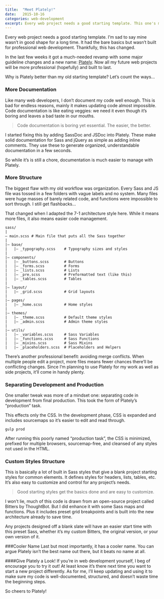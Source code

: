 ```yaml
---
title:  "Meet Plately!"
date:   2015-10-16
categories: web-development
excerpt: Every web project needs a good starting template. This one's mine.
---
```

Every web project needs a good starting template. I’m sad to say mine wasn’t in good shape for a long time. It had the bare basics but wasn’t built for professional web development. Thankfully, this has changed.

In the last few weeks it got a much-needed revamp with some major guideline changes and a new name: [Plately](https://github.com/maxx1128/Plately). Now all my future web projects will be more professional (hopefully) and built to last.

Why is Plately better than my old starting template? Let’s count the ways…

### More Documentation
Like many web developers, I don’t document my code well enough. This is bad for endless reasons, mainly it makes updating code almost impossible. Code documentation is like eating veggies: we need it even though it’s boring and leaves a bad taste in our mouths. 

> Code documentation is boring yet essential. The easier, the better.

I started fixing this by adding SassDoc and JSDoc into Plately. These make solid documentation for Sass and jQuery as simple as adding inline comments. They use these to generate organized, understandable documentation in a few seconds.

So while it’s is still a chore, documentation is much easier to manage with Plately.

### More Structure
The biggest flaw with my old workflow was organization. Every Sass and JS file was tossed in a few folders with vague labels and no system. Many files were huge masses of barely related code, and functions were impossible to sort through. I still get flashbacks…

That changed when I adapted the 7-1 architecture style here. While it means more files, it also means easier code management.

	sass/
	|
	– main.scss # Main file that puts all the Sass together
	|
	|– base/
	|   |– _typography.scss    # Typography sizes and styles
	|
	|– components/
	|   |– _buttons.scss       # Buttons
	|   |– _forms.scss         # Forms
	|   |– _lists.scss         # Lists
	|   |– _pre.scss           # Preformatted text (like this)
	|   |– _tables.scss        # Tables
	|
	|– layout/
	|   |– _grid.scss          # Grid layouts
	|
	|– pages/
	|   |– _home.scss          # Home styles
	|
	|– themes/
	|   |– _theme.scss         # Default theme styles
	|   |– _admin.scss         # Admin theme styles
	|
	|– utils/
	|   |– _variables.scss     # Sass Variables
	|   |– _functions.scss     # Sass Functions
	|   |– _mixins.scss        # Sass Mixins
	|   |– _placeholders.scss  # Placeholders and Helpers

There’s another professional benefit: avoiding merge conflicts. When multiple people edit a project, more files means fewer chances there’ll be conflicting changes. Since I’m planning to use Plately for my work as well as side projects, it’ll come in handy plenty.

### Separating Development and Production
One smaller tweak was more of a mindset one: separating code in development from final production. This took the form of Plately’s “production” task.

This effects only the CSS. In the development phase, CSS is expanded and includes sourcemaps so it’s easier to edit and read through.

	gulp prod

After running this poorly named “production task”, the CSS is minimized, prefixed for multiple browsers, sourcemap-free, and cleansed of any styles not used in the HTML.

### Custom Styles Structure
This is basically a lot of built in Sass styles that give a blank project starting styles for common elements. It defines styles for headers, lists, tables, etc. It’s also easy to customize and control for any project’s needs.

> Good starting styles get the basics done and are easy to customize.

I won’t lie, much of this code is drawn from an open-source project called Bitters by ThoughtBot. But I did enhance it with some Sass maps and functions. Plus it includes preset grid breakpoints and is built into the new architecture already to save time.

Any projects designed off a blank slate will have an easier start time with this preset Sass, whether it’s my custom Bitters, the original version, or your own version of it.

###Cooler Name
Last but most importantly, it has a cooler name. You can argue Plately isn’t the best name out there, but it beats no name at all.

####Give Plately a Look!
If you’re in web development yourself, I beg of encourage you to try it out! At least know it’s there next time you want to start a new project differently. As for me, I’ll keep updating and using it to make sure my code is well-documented, structured, and doesn’t waste time the beginning steps.

So cheers to Plately!